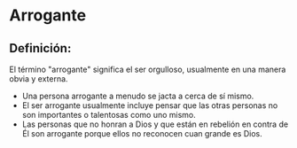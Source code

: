 # Arrogante

## Definición: 

El término "arrogante" significa el ser orgulloso, usualmente en una manera obvia y externa.

* Una persona arrogante a menudo se jacta a cerca de sí mismo.
* El ser arrogante usualmente incluye pensar que las otras personas no son importantes o talentosas como uno mismo.
* Las personas que no honran a Dios y que están en rebelión en contra de Él son arrogante porque ellos no reconocen cuan grande es Dios.

